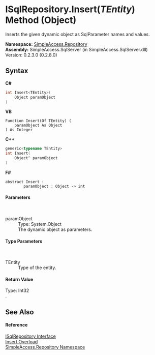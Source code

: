 # ISqlRepository.Insert(*TEntity*) Method (Object)
 

Inserts the given dynamic object as SqlParameter names and values.

**Namespace:**&nbsp;<a href="41571b4f-ca9a-e902-c5ef-a7c14c631bb2">SimpleAccess.Repository</a><br />**Assembly:**&nbsp;SimpleAccess.SqlServer (in SimpleAccess.SqlServer.dll) Version: 0.2.3.0 (0.2.8.0)

## Syntax

**C#**<br />
``` C#
int Insert<TEntity>(
	Object paramObject
)

```

**VB**<br />
``` VB
Function Insert(Of TEntity) ( 
	paramObject As Object
) As Integer
```

**C++**<br />
``` C++
generic<typename TEntity>
int Insert(
	Object^ paramObject
)
```

**F#**<br />
``` F#
abstract Insert : 
        paramObject : Object -> int 

```


#### Parameters
&nbsp;<dl><dt>paramObject</dt><dd>Type: System.Object<br />The dynamic object as parameters.</dd></dl>

#### Type Parameters
&nbsp;<dl><dt>TEntity</dt><dd>Type of the entity.</dd></dl>

#### Return Value
Type: Int32<br />.

## See Also


#### Reference
<a href="f40c60f9-7bd9-9bed-0857-200cfb858bcb">ISqlRepository Interface</a><br /><a href="b0ff00bb-d192-3f29-3b99-75756166e611">Insert Overload</a><br /><a href="41571b4f-ca9a-e902-c5ef-a7c14c631bb2">SimpleAccess.Repository Namespace</a><br />